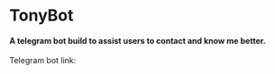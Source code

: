
# TonyBot
<h4>A telegram bot build to assist users to contact and know me better.</h4>
Telegram bot link:<a href="https://t.me/hello_aman_bot>telegram link</a>

